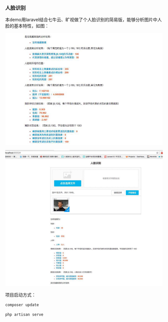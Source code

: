 
### 人脸识别

本demo用laravel结合七牛云、旷视做了个人脸识别的简易版，能够分析图片中人脸的基本特性，如图：

![](/public/img/1.jpeg)

![](/public/img/2.jpeg)

项目启动方式：

```php
composer update
```

```php
php artisan serve
```